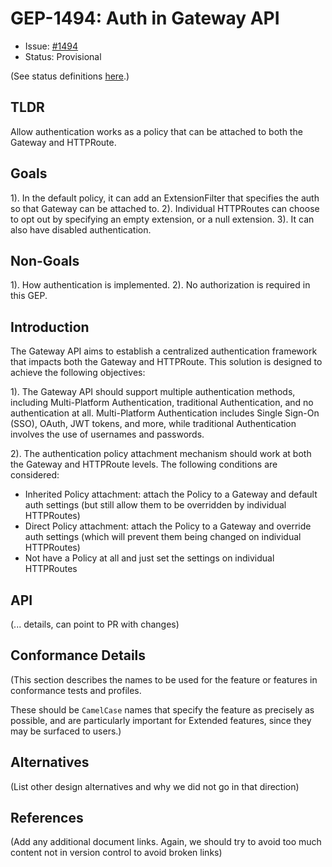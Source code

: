 # GEP-1494: Auth in Gateway API

* Issue: [#1494](https://github.com/kubernetes-sigs/gateway-api/issues/1494)
* Status: Provisional

(See status definitions [here](/geps/overview/#gep-states).)

## TLDR

Allow authentication works as a policy that can  be attached to both the Gateway and HTTPRoute.

## Goals

1). In the default policy, it can add an ExtensionFilter that specifies the auth so that Gateway can be attached to.
2). Individual HTTPRoutes can choose to opt out by specifying an empty extension, or a null extension. 
3). It can also have disabled authentication.


## Non-Goals

1). How authentication is implemented.
2). No authorization is required in this GEP.

## Introduction

The Gateway API aims to establish a centralized authentication framework that impacts both the Gateway and HTTPRoute. This solution is designed to achieve the following objectives:

1). The Gateway API should support multiple authentication methods, including Multi-Platform Authentication, traditional Authentication, and no authentication at all. Multi-Platform Authentication includes Single Sign-On (SSO), OAuth, JWT tokens, and more, while traditional Authentication involves the use of usernames and passwords.

2). The authentication policy attachment mechanism should work at both the Gateway and HTTPRoute levels. The following conditions are considered:

- Inherited Policy attachment: attach the Policy to a Gateway and default auth settings (but still allow them to be overridden by individual HTTPRoutes)
- Direct Policy attachment: attach the Policy to a Gateway and override auth settings (which will prevent them being changed on individual HTTPRoutes)
- Not have a Policy at all and just set the settings on individual HTTPRoutes


## API

(... details, can point to PR with changes)

## Conformance Details

(This section describes the names to be used for the feature or
features in conformance tests and profiles.

These should be `CamelCase` names that specify the feature as
precisely as possible, and are particularly important for
Extended features, since they may be surfaced to users.)

## Alternatives

(List other design alternatives and why we did not go in that
direction)

## References

(Add any additional document links. Again, we should try to avoid
too much content not in version control to avoid broken links)

